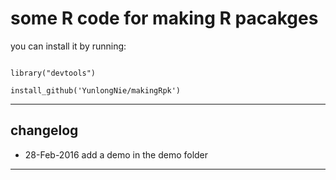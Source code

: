 # some R code for making R pacakges

you can install it by running: 

```

library("devtools")

install_github('YunlongNie/makingRpk')

```

----
## changelog
* 28-Feb-2016 add a demo in the demo folder

----
